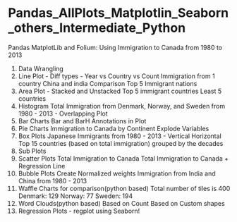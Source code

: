 # Pandas_AllPlots_Matplotlin_Seaborn_others_Intermediate_Python

Pandas MatplotLib and Folium: Using Immigration to Canada from 1980 to 2013
1. Data Wrangling 
2. Line Plot - Diff types - Year vs Country vs Count
	Immigration from 1 country
	China and india Comparison
	Top 5 Immigrant nations
3. Area Plot - Stacked and Unstacked
	Top 5 immigrant countries
	Least 5 countries
4. Histogram
	Total
	Immigration from Denmark, Norway, and Sweden from 1980 - 2013 - Overlapping Plot
5. Bar Charts
	Bar and BarH
	Annotations in Plot
6. Pie Charts
	Immigration to Canada by Continent
	Explode Variables
7. Box Plots
	Japanese Immigrants from 1980 - 2013 - Vertical Horizontal
	Top 15 countries (based on total immigration) grouped by the decades
8. Sub Plots
9. Scatter Plots
	Total Immigration to Canada
	Total Immigration to Canada + Regression Line
10. Bubble Plots
	Create Normalized weights
	Immigration from India and China from 1980 - 2013
11. Waffle Charts for comparison(python based)
	Total number of tiles is 400
	Denmark: 129
	Norway: 77
	Sweden: 194
12. Word Clouds(python based)
	Based on Count
	Based on Custom shapes
13. Regression Plots - regplot using Seaborn!

